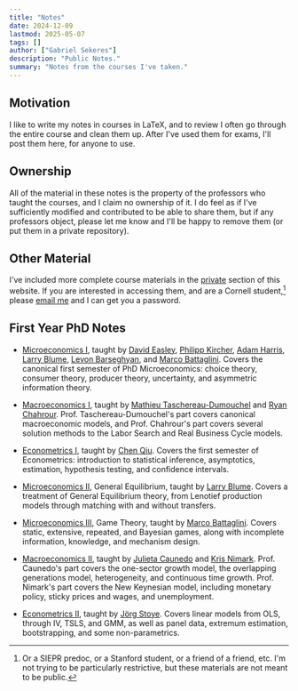 ```yaml
---
title: "Notes" 
date: 2024-12-09
lastmod: 2025-05-07
tags: []
author: ["Gabriel Sekeres"]
description: "Public Notes." 
summary: "Notes from the courses I've taken." 
---
```


## Motivation

I like to write my notes in courses in LaTeX, and to review I often go through the entire course and clean them up. After I've used them for exams, I'll post them here, for anyone to use. 

## Ownership

All of the material in these notes is the property of the professors who taught the courses, and I claim no ownership of it. I do feel as if I've sufficiently modified and contributed to be able to share them, but if any professors object, please let me know and I'll be happy to remove them (or put them in a private repository).

## Other Material

I've included more complete course materials in the [private](/resources/private) section of this website. If you are interested in accessing them, and are a Cornell student,[^1] please [email me](mailto:gs754@cornell.edu) and I can get you a password.

[^1]: Or a SIEPR predoc, or a Stanford student, or a friend of a friend, etc. I'm not trying to be particularly restrictive, but these materials are not meant to be public.


## First Year PhD Notes

- [Microeconomics I](/resources/private/fall_2024/econ_6090_notes.pdf), taught by [David Easley](https://easley.economics.cornell.edu/), [Philipp Kircher](https://philippkircher.com/), [Adam Harris](https://adamharris.phd/), [Larry Blume](https://lblume.economics.cornell.edu/), [Levon Barseghyan](https://barseghyan.economics.cornell.edu/), and [Marco Battaglini](https://www.mbattaglini.com/). Covers the canonical first semester of PhD Microeconomics: choice theory, consumer theory, producer theory, uncertainty, and asymmetric information theory.
- [Macroeconomics I](/resources/private/fall_2024/econ_6130_notes.pdf), taught by [Mathieu Taschereau-Dumouchel](https://www.mathtd.info/) and [Ryan Chahrour](https://www.chahrour.net/). Prof. Taschereau-Dumouchel's part covers canonical macroeconomic models, and Prof. Chahrour's part covers several solution methods to the Labor Search and Real Business Cycle models.
- [Econometrics I](/resources/private/fall_2024/econ_6190_notes.pdf), taught by [Chen Qiu](https://sites.google.com/view/chen-qiu). Covers the first semester of Econometrics: introduction to statistical inference, asymptotics, estimation, hypothesis testing, and confidence intervals.

- [Microeconomics II](/resources/private/spr_2025/econ_6100_notes.pdf), General Equilibrium, taught by [Larry Blume](https://lblume.economics.cornell.edu/). Covers a treatment of General Equilibrium theory, from Lenotief production models through matching with and without transfers.

- [Microeconomics III](/resources/private/spr_2025/econ_6110_notes.pdf), Game Theory, taught by [Marco Battaglini](https://www.mbattaglini.com/). Covers static, extensive, repeated, and Bayesian games, along with incomplete information, knowledge, and mechanism design.

- [Macroeconomics II](/resources/private/spr_2025/econ_6140_notes.pdf), taught by [Julieta Caunedo](https://www.julietacaunedo.com/) and [Kris Nimark](https://www.kris-nimark.net/). Prof. Caunedo's part covers the one-sector growth model, the overlapping generations model, heterogeneity, and continuous time growth. Prof. Nimark's part covers the New Keynesian model, including monetary policy, sticky prices and wages, and unemployment.

- [Econometrics II](/resources/private/spr_2025/econ_6200_notes.pdf), taught by [J&ouml;rg Stoye](https://stoye.economics.cornell.edu/). Covers linear models from OLS, through IV, TSLS, and GMM, as well as panel data, extremum estimation, bootstrapping, and some non-parametrics.

